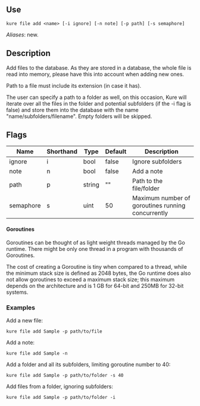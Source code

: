 ## Use

`kure file add <name> [-i ignore] [-n note] [-p path] [-s semaphore]`

*Aliases*: new.

## Description

Add files to the database. As they are stored in a database, the whole file is read into memory, please have this into account when adding new ones.

Path to a file must include its extension (in case it has).

The user can specify a path to a folder as well, on this occasion, Kure will iterate over all the files in the folder and potential subfolders (if the -i flag is false) and store them into the database with the name "name/subfolders/filename". Empty folders will be skipped.

## Flags 

|  Name     | Shorthand |     Type      |    Default    |                     Description                   |
|-----------|-----------|---------------|---------------|---------------------------------------------------|
| ignore    | i         | bool          | false         | Ignore subfolders                                 | 
| note      | n         | bool          | false         | Add a note                                        | 
| path      | p         | string        | ""            | Path to the file/folder                           |
| semaphore | s         | uint          | 50            | Maximum number of goroutines running concurrently |

#### Goroutines

Goroutines can be thought of as light weight threads managed by the Go runtime. There might be only one thread in a program with thousands of Goroutines.

The cost of creating a Goroutine is tiny when compared to a thread, while the minimum stack size is defined as 2048 bytes, the Go runtime does also not allow goroutines to exceed a maximum stack size; this maximum depends on the architecture and is 1 GB for 64-bit and 250MB for 32-bit systems.

### Examples

Add a new file:
```
kure file add Sample -p path/to/file
```

Add a note:
```
kure file add Sample -n
```

Add a folder and all its subfolders, limiting goroutine number to 40:
```
kure file add Sample -p path/to/folder -s 40
```

Add files from a folder, ignoring subfolders:
```
kure file add Sample -p path/to/folder -i 
```
